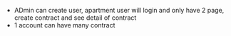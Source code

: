 - ADmin can create user, apartment user will login and only have 2 page, create contract and see detail of contract
- 1 account can have many contract